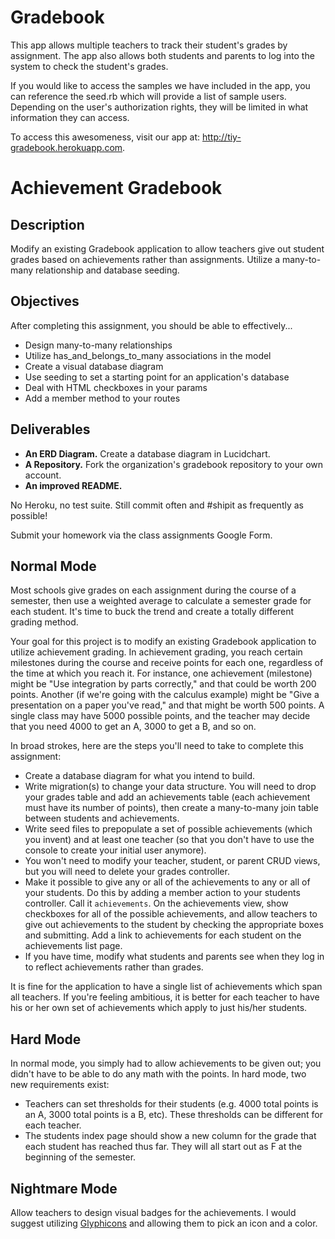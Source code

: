 # Gradebook

This app allows multiple teachers to track their student's grades by assignment. The app also allows both students and parents to log into the system to check the student's grades.

If you would like to access the samples we have included in the app, you can reference the seed.rb which will provide a list of sample users. Depending on the user's authorization rights, they will be limited in what information they can access.

To access this awesomeness, visit our app at: http://tiy-gradebook.herokuapp.com.

# Achievement Gradebook

## Description

Modify an existing Gradebook application to allow teachers give out student grades based on achievements rather than assignments.  Utilize a many-to-many relationship and database seeding.

## Objectives

After completing this assignment, you should be able to effectively...

* Design many-to-many relationships
* Utilize has_and_belongs_to_many associations in the model
* Create a visual database diagram
* Use seeding to set a starting point for an application's database
* Deal with HTML checkboxes in your params
* Add a member method to your routes

## Deliverables

* **An ERD Diagram.** Create a database diagram in Lucidchart.
* **A Repository.** Fork the organization's gradebook repository to your own account.
* **An improved README.**

No Heroku, no test suite.  Still commit often and #shipit as frequently as possible!

Submit your homework via the class assignments Google Form.

## Normal Mode

Most schools give grades on each assignment during the course of a semester, then use a weighted average to calculate a semester grade for each student.  It's time to buck the trend and create a totally different grading method.

Your goal for this project is to modify an existing Gradebook application to utilize achievement grading.  In achievement grading, you reach certain milestones during the course and receive points for each one, regardless of the time at which you reach it.  For instance, one achievement (milestone) might be "Use integration by parts correctly," and that could be worth 200 points.  Another (if we're going with the calculus example) might be "Give a presentation on a paper you've read," and that might be worth 500 points.  A single class may have 5000 possible points, and the teacher may decide that you need 4000 to get an A, 3000 to get a B, and so on.

In broad strokes, here are the steps you'll need to take to complete this assignment:

* Create a database diagram for what you intend to build.
* Write migration(s) to change your data structure.  You will need to drop your grades table and add an achievements table (each achievement must have its number of points), then create a many-to-many join table between students and achievements.
* Write seed files to prepopulate a set of possible achievements (which you invent) and at least one teacher (so that you don't have to use the console to create your initial user anymore).
* You won't need to modify your teacher, student, or parent CRUD views, but you will need to delete your grades controller.  
* Make it possible to give any or all of the achievements to any or all of your students.  Do this by adding a member action to your students controller.  Call it `achievements`.  On the achievements view, show checkboxes for all of the possible achievements, and allow teachers to give out achievements to the student by checking the appropriate boxes and submitting.  Add a link to achievements for each student on the achievements list page.
* If you have time, modify what students and parents see when they log in to reflect achievements rather than grades.

It is fine for the application to have a single list of achievements which span all teachers.  If you're feeling ambitious, it is better for each teacher to have his or her own set of achievements which apply to just his/her students.

## Hard Mode

In normal mode, you simply had to allow achievements to be given out; you didn't have to be able to do any math with the points.  In hard mode, two new requirements exist:

* Teachers can set thresholds for their students (e.g. 4000 total points is an A, 3000 total points is a B, etc).  These thresholds can be different for each teacher.
* The students index page should show a new column for the grade that each student has reached thus far.  They will all start out as F at the beginning of the semester.

## Nightmare Mode

Allow teachers to design visual badges for the achievements.  I would suggest utilizing [Glyphicons](http://glyphicons.com/) and allowing them to pick an icon and a color.

